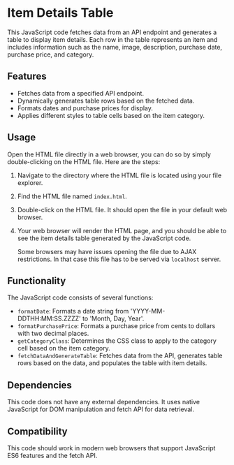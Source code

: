 # Item Details Table

This JavaScript code fetches data from an API endpoint and generates a table to display item details. Each row in the table represents an item and includes information such as the name, image, description, purchase date, purchase price, and category.

## Features

- Fetches data from a specified API endpoint.
- Dynamically generates table rows based on the fetched data.
- Formats dates and purchase prices for display.
- Applies different styles to table cells based on the item category.

## Usage

Open the HTML file directly in a web browser, you can do so by simply double-clicking on the HTML file. Here are the steps:

1. Navigate to the directory where the HTML file is located using your file explorer.

2. Find the HTML file named `index.html`.

3. Double-click on the HTML file. It should open the file in your default web browser.

4. Your web browser will render the HTML page, and you should be able to see the item details table generated by the JavaScript code.

   Some browsers may have issues opening the file due to AJAX restrictions. In that case this file has to be served via `localhost` server. 

## Functionality

The JavaScript code consists of several functions:

- `formatDate`: Formats a date string from 'YYYY-MM-DDTHH:MM:SS.ZZZZ' to 'Month, Day, Year'.
- `formatPurchasePrice`: Formats a purchase price from cents to dollars with two decimal places.
- `getCategoryClass`: Determines the CSS class to apply to the category cell based on the item category.
- `fetchDataAndGenerateTable`: Fetches data from the API, generates table rows based on the data, and populates the table with item details.

## Dependencies

This code does not have any external dependencies. It uses native JavaScript for DOM manipulation and fetch API for data retrieval.

## Compatibility

This code should work in modern web browsers that support JavaScript ES6 features and the fetch API.
